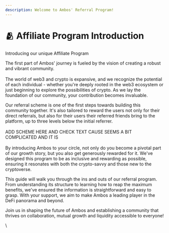 ```yaml
---
description: Welcome to Ambos' Referral Program!
---
```


# 🫂 Affiliate Program Introduction

Introducing our unique Affiliate Program

The first part of Ambos' journey is fueled by the vision of creating a robust and vibrant community.\
\
The world of web3 and crypto is expansive, and we recognize the potential of each individual - whether you're deeply rooted in the web3 ecosystem or just beginning to explore the possibilities of crypto. As we lay the foundation of our community, your contribution becomes invaluable.

Our referral scheme is one of the first steps towards building this community together. It's also tailored to reward the users not only for their direct referrals, but also for their users their referred friends bring to the platform, up to three levels below the initial referrer. \
\
ADD SCHEME HERE AND CHECK TEXT CAUSE SEEMS A BIT COMPLICATED AND IT IS \
\
By introducing Ambos to your circle, not only do you become a pivotal part of our growth story, but you also get generously rewarded for it. We've designed this program to be as inclusive and rewarding as possible, ensuring it resonates with both the crypto-savvy and those new to the cryptoverse.

This guide will walk you through the ins and outs of our referral program. From understanding its structure to learning how to reap the maximum benefits, we've ensured the information is straightforward and easy to grasp. With your support, we aim to make Ambos a leading player in the DeFi panorama and beyond.&#x20;

Join us in shaping the future of Ambos and establishing a community that thrives on collaboration, mutual growth and liquidity accessible to everyone!

\
